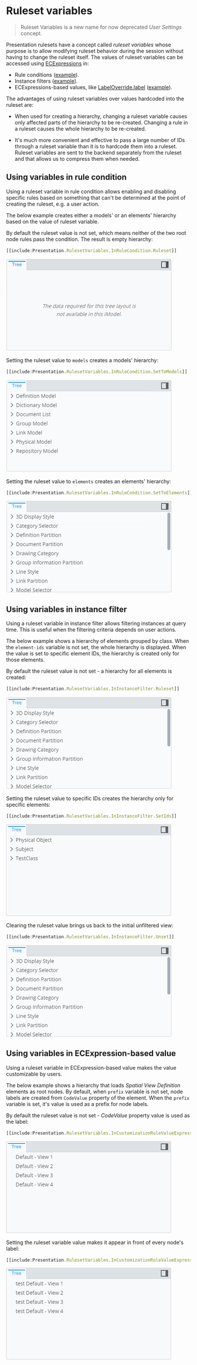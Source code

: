 # Ruleset variables

> Ruleset Variables is a new name for now deprecated *User Settings* concept.

Presentation rulesets have a concept called *ruleset variables* whose purpose is to allow modifying ruleset behavior during the session without having to change
the ruleset itself. The values of ruleset variables can be accessed using [ECExpressions](./ECExpressions.md#ruleset-variables-user-settings) in:

- Rule conditions ([example](#using-variables-in-rule-condition)).
- Instance filters ([example](#using-variables-in-instance-filter)).
- ECExpressions-based values, like [LabelOverride.label]($presentation-common) ([example](#using-variables-in-ecexpression-based-value)).

The advantages of using ruleset variables over values hardcoded into the ruleset are:

- When used for creating a hierarchy, changing a ruleset variable causes only affected parts of the hierarchy to be re-created. Changing a rule in a ruleset causes the whole hierarchy to be re-created.

- It's much more convenient and effective to pass a large number of IDs through a ruleset variable than it is to hardcode them into a ruleset. Ruleset variables are sent to the backend separately from the ruleset and that allows us to compress them when needed.

## Using variables in rule condition

Using a ruleset variable in rule condition allows enabling and disabling specific rules based on something that can't be determined at the point of creating the ruleset, e.g. a user action.

The below example creates either a models' or an elements' hierarchy based on the value of ruleset variable.

By default the ruleset value is not set, which means neither of the two root node rules pass the condition. The result is empty hierarchy:

```ts
[[include:Presentation.RulesetVariables.InRuleCondition.Ruleset]]
```

![Empty Hierarchy](./media/ruleset-variables/empty-hierarchy.png)

Setting the ruleset value to `models` creates a models' hierarchy:

```ts
[[include:Presentation.RulesetVariables.InRuleCondition.SetToModels]]
```

![Models' Hierarchy](./media/ruleset-variables/models-hierarchy.png)

Setting the ruleset value to `elements` creates an elements' hierarchy:

```ts
[[include:Presentation.RulesetVariables.InRuleCondition.SetToElements]]
```

![Elements' Hierarchy](./media/ruleset-variables/elements-hierarchy.png)

## Using variables in instance filter

Using a ruleset variable in instance filter allows filtering instances at query time. This is useful when the filtering criteria depends on user actions.

The below example shows a hierarchy of elements grouped by class. When the `element-ids` variable is not set, the whole hierarchy is displayed. When the value is set to specific element IDs, the hierarchy is created only for those elements.

By default the ruleset value is not set - a hierarchy for all elements is created:

```ts
[[include:Presentation.RulesetVariables.InInstanceFilter.Ruleset]]
```

![Empty Hierarchy](./media/ruleset-variables/elements-hierarchy.png)

Setting the ruleset value to specific IDs creates the hierarchy only for specific elements:

```ts
[[include:Presentation.RulesetVariables.InInstanceFilter.SetIds]]
```

![Filtered Elements' Hierarchy](./media/ruleset-variables/filtered-elements-hierarchy.png)

Clearing the ruleset value brings us back to the initial unfiltered view:

```ts
[[include:Presentation.RulesetVariables.InInstanceFilter.Unset]]
```

![Elements' Hierarchy](./media/ruleset-variables/elements-hierarchy.png)

## Using variables in ECExpression-based value

Using a ruleset variable in ECExpression-based value makes the value customizable by users.

The below example shows a hierarchy that loads *Spatial View Definition* elements as root nodes. By default, when `prefix` variable is not set, node labels are created from `CodeValue` property of the element. When the `prefix` variable is set, it's value is used as a prefix for node labels.

By default the ruleset value is not set - *CodeValue* property value is used as the label:

```ts
[[include:Presentation.RulesetVariables.InCustomizationRuleValueExpression.Ruleset]]
```

![Spatial View Definitions](./media/ruleset-variables/spatial-view-definitions.png)

Setting the ruleset variable value makes it appear in front of every node's label:

```ts
[[include:Presentation.RulesetVariables.InCustomizationRuleValueExpression.SetValue]]
```

![Spatial View Definitions - Prefixed Labels](./media/ruleset-variables/spatial-view-definitions-prefixed.png)
